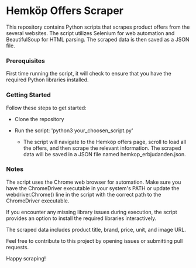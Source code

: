 # Hemköp Offers Scraper

This repository contains Python scripts that scrapes product offers from the several websites. 
The script utilizes Selenium for web automation and BeautifulSoup for HTML parsing. 
The scraped data is then saved as a JSON file.

### Prerequisites

First time running the script, it will check to ensure that you have the required Python libraries installed. 

### Getting Started

Follow these steps to get started:

+ Clone the repository

+ Run the script: 'python3 your_choosen_script.py'

    + The script will navigate to the Hemköp offers page, scroll to load all the offers, and then scrape the relevant information. The scraped data will be saved in a JSON file named hemkop_erbjudanden.json.

### Notes

The script uses the Chrome web browser for automation. Make sure you have the ChromeDriver executable in your system's PATH or update the webdriver.Chrome() line in the script with the correct path to the ChromeDriver executable.

If you encounter any missing library issues during execution, the script provides an option to install the required libraries interactively.

The scraped data includes product title, brand, price, unit, and image URL.

Feel free to contribute to this project by opening issues or submitting pull requests.

Happy scraping!
